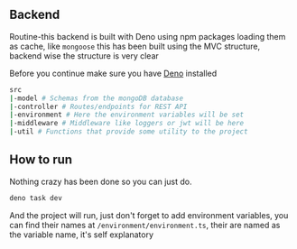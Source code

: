 ## Backend

Routine-this backend is built with Deno using npm packages loading them as cache, like `mongoose` this has been built using the MVC structure, backend wise the structure is very clear

Before you continue make sure you have [Deno](https://deno.com/) installed

```bash
src
|-model # Schemas from the mongoDB database
|-controller # Routes/endpoints for REST API
|-environment # Here the environment variables will be set
|-middleware # Middleware like loggers or jwt will be here
|-util # Functions that provide some utility to the project
```

## How to run

Nothing crazy has been done so you can just do.

```bash
deno task dev
``` 

And the project will run, just don't forget to add environment variables, you can find their names at `/environment/environment.ts`, their are named as the variable name, it's self explanatory

